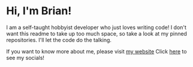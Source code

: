 # Hi, I'm Brian!

I am a self-taught hobbyist developer who just loves writing code!
I don't want this readme to take up too much space, so take a look at my pinned repositories. I'll let the code do the talking.

If you want to know more about me, please visit [my website](kingbri.me)
Click [here](kingbri.me/#contact) to see my socials!
